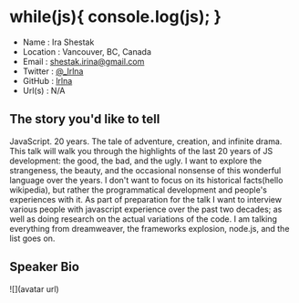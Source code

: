 # while(js){ console.log(js); }

* Name      : Ira Shestak 
* Location  : Vancouver, BC, Canada 
* Email     : shestak.irina@gmail.com 
* Twitter   : [@_lrlna](twitter.com/_lrlna)
* GitHub    : [lrlna](github.com/lrlna)
* Url(s)    : N/A 

## The story you'd like to tell

JavaScript. 20 years. The tale of adventure, creation, and infinite drama. This talk will walk you through the highlights of the last 20 years of JS development: the good, the bad, and the ugly. I want to explore the strangeness, the beauty, and the occasional nonsense of this wonderful language over the years. I don't want to focus on its historical facts(hello wikipedia), but rather the programmatical development and people's experiences with it. As part of preparation for the talk I want to interview various people with javascript experience over the past two decades; as well as doing research on the actual variations of the code. I am talking everything from dreamweaver, the frameworks explosion, node.js, and the list goes on.

## Speaker Bio

![](avatar url)


